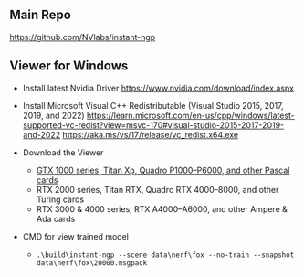 ## Main Repo
https://github.com/NVlabs/instant-ngp


## Viewer for Windows
- Install latest Nvidia Driver
https://www.nvidia.com/download/index.aspx

- Install Microsoft Visual C++ Redistributable  (Visual Studio 2015, 2017, 2019, and 2022)
https://learn.microsoft.com/en-us/cpp/windows/latest-supported-vc-redist?view=msvc-170#visual-studio-2015-2017-2019-and-2022
https://aka.ms/vs/17/release/vc_redist.x64.exe

- Download the Viewer
  - [GTX 1000 series, Titan Xp, Quadro P1000–P6000, and other Pascal cards](https://github.com/camenduru/instant-ngp-colab/releases/download/v1.0/instant-ngp-win-1000.zip)
  - RTX 2000 series, Titan RTX, Quadro RTX 4000–8000, and other Turing cards
  - RTX 3000 & 4000 series, RTX A4000–A6000, and other Ampere & Ada cards

- CMD for view trained model 
  - `.\build\instant-ngp --scene data\nerf\fox --no-train --snapshot data\nerf\fox\20000.msgpack`

